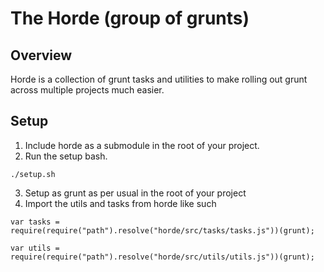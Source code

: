 The Horde (group of grunts)
==============================================================================

Overview
------------------------------------------------------------------------------

Horde is a collection of grunt tasks and utilities to make rolling out grunt across multiple projects much easier.

Setup
------------------------------------------------------------------------------

1. Include horde as a submodule in the root of your project.
2. Run the setup bash.
```
./setup.sh
```
3. Setup as grunt as per usual in the root of your project
4. Import the utils and tasks from horde like such
```
var tasks = require(require("path").resolve("horde/src/tasks/tasks.js"))(grunt);

var utils = require(require("path").resolve("horde/src/utils/utils.js"))(grunt);
```
